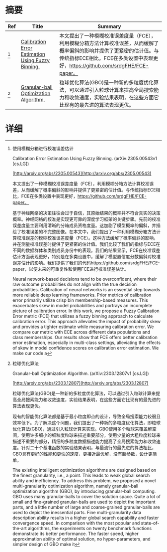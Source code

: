 # 摘要

| Ref | Title | Summary |
| --- | --- | --- |
| [^1] | [Calibration Error Estimation Using Fuzzy Binning.](http://arxiv.org/abs/2305.00543) | 本文提出了一种模糊校准误差度量（FCE），利用模糊分箱方法计算校准误差，从而缓解了概率偏斜的影响并提供了更紧密的估计值。与传统指标ECE相比，FCE在多类设置中表现更好，https://github.com/srdgFHE/FCE-paper。 |
| [^2] | [Granular-ball Optimization Algorithm.](http://arxiv.org/abs/2303.12807) | 粒球优化算法(GBO)是一种新的多粒度优化算法，可以通过引入粒球计算来提高全局搜索能力和收敛速度，实验结果表明，在这些方面它比现有的最先进的算法表现更优。 |

# 详细

[^1]: 使用模糊分箱进行校准误差估计

    Calibration Error Estimation Using Fuzzy Binning. (arXiv:2305.00543v1 [cs.LG])

    [http://arxiv.org/abs/2305.00543](http://arxiv.org/abs/2305.00543)

    本文提出了一种模糊校准误差度量（FCE），利用模糊分箱方法计算校准误差，从而缓解了概率偏斜的影响并提供了更紧密的估计值。与传统指标ECE相比，FCE在多类设置中表现更好，https://github.com/srdgFHE/FCE-paper。

    

    基于神经网络的决策往往会过于自信，其原始结果的概率并不符合真实的决策概率。神经网络的校准是实现更可靠的深度学习框架的关键步骤。先前的校准误差度量主要利用清晰的分箱成员资格度量。这加剧了模型概率的偏斜，并描绘了校准误差的不完整图像。在本文中，我们提出了一种利用模糊分箱方法计算校准误差的模糊校准误差度量（FCE）。这种方法缓解了概率偏斜的影响，并在测量校准误差时提供了更紧密的估计值。我们比较了我们的指标与ECE在不同的数据群体和类别成员身份中的表现。我们的结果显示，FCE在校准误差估计方面表现更好，特别是在多类设置中，缓解了模型置信度分数偏斜对校准误差估计的影响。我们提供了我们的代码https://github.com/srdgFHE/FCE-paper，以便未来的可重复性和使用FCE进行校准误差估计。

    Neural network-based decisions tend to be overconfident, where their raw outcome probabilities do not align with the true decision probabilities. Calibration of neural networks is an essential step towards more reliable deep learning frameworks. Prior metrics of calibration error primarily utilize crisp bin membership-based measures. This exacerbates skew in model probabilities and portrays an incomplete picture of calibration error. In this work, we propose a Fuzzy Calibration Error metric (FCE) that utilizes a fuzzy binning approach to calculate calibration error. This approach alleviates the impact of probability skew and provides a tighter estimate while measuring calibration error. We compare our metric with ECE across different data populations and class memberships. Our results show that FCE offers better calibration error estimation, especially in multi-class settings, alleviating the effects of skew in model confidence scores on calibration error estimation. We make our code a
    
[^2]: 粒球优化算法

    Granular-ball Optimization Algorithm. (arXiv:2303.12807v1 [cs.LG])

    [http://arxiv.org/abs/2303.12807](http://arxiv.org/abs/2303.12807)

    粒球优化算法(GBO)是一种新的多粒度优化算法，可以通过引入粒球计算来提高全局搜索能力和收敛速度，实验结果表明，在这些方面它比现有的最先进的算法表现更优。

    

    现有的智能优化算法都是基于最小粒度即点的设计，导致全局搜索能力较弱且效率低下。为了解决这个问题，我们提出了一种新的多粒度优化算法，即粒球优化算法(GBO)，通过引入粒球计算来实现。GBO使用多个粒球来覆盖解空间，使用许多细小的细粒度粒球来描述重要部分，使用少量的大粗粒度粒球来描述不重要的部分，精细的多粒度数据描述能力提高了全局搜索能力和收敛速度。针对二十个基准函数的实验结果表明，与最流行的最先进的算法相比，GBO具有更好的性能和更快的速度，更接近最优解，没有超参数，设计更简单。

    The existing intelligent optimization algorithms are designed based on the finest granularity, i.e., a point. This leads to weak global search ability and inefficiency. To address this problem, we proposed a novel multi-granularity optimization algorithm, namely granular-ball optimization algorithm (GBO), by introducing granular-ball computing. GBO uses many granular-balls to cover the solution space. Quite a lot of small and fine-grained granular-balls are used to depict the important parts, and a little number of large and coarse-grained granular-balls are used to depict the inessential parts. Fine multi-granularity data description ability results in a higher global search capability and faster convergence speed. In comparison with the most popular and state-of-the-art algorithms, the experiments on twenty benchmark functions demonstrate its better performance. The faster speed, higher approximation ability of optimal solution, no hyper-parameters, and simpler design of GBO make it 
    

